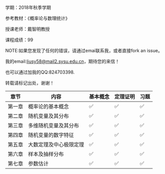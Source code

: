 学期：2018年秋季学期

参考教材：《概率论与数理统计》

授课老师：戴智明教授

课程成绩：99

NOTE:如果您发现了任何的错误，请通过emai联系我，或者直接fork an issue。

我的email:liusy58@mail2.sysu.edu.cn，期待您的来信！

也可以通过加我的QQ:824703398.

转载请标记出处，谢谢！


|章节|内容|基本概念|定理证明|习题|
|-|-|-|-|-|
|第一章|概率论的基本概念|✅|✅|✅|
|第二章|随机变量及其分布|✅|✅|✅|
|第三章|多维随机变量及其分布|✅|✅|✅|
|第四章|随机变量的数字特征|✅|✅|✅|
|第五章|大数定理及中心极限定理|✅|✅|✅|
|第六章|样本及抽样分布|✅|✅|✅|
|第七章|参数估计|✅|✅|✅|



